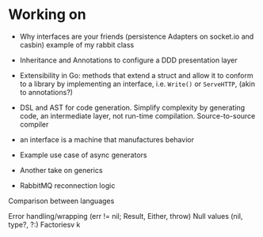 # Working on

- Why interfaces are your friends (persistence Adapters on socket.io
	and casbin) example of my rabbit class
- Inheritance and Annotations to configure a DDD presentation layer
- Extensibility in Go: methods that extend a struct and allow it to
	conform to a library by implementing an interface, i.e. `Write()` or
	`ServeHTTP`, (akin to annotations?)


- DSL and AST for code generation. Simplify complexity by generating
	code, an intermediate layer, not run-time compilation.
	Source-to-source compiler


- an interface is a machine that manufactures behavior


- Example use case of async generators
- Another take on generics
- RabbitMQ reconnection logic


Comparison between languages

Error handling/wrapping (err != nil; Result, Either, throw)
Null values (nil, type?, ?:)
Factoriesv
k
